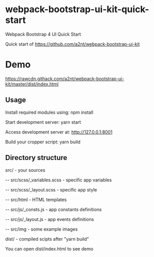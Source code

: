 # webpack-bootstrap-ui-kit-quick-start
Webpack Bootstrap 4 UI Quick Start

Quick start of https://github.com/a2nt/webpack-bootstrap-ui-kit

# Demo
https://rawcdn.githack.com/a2nt/webpack-bootstrap-ui-kit/master/dist/index.html

## Usage
Install required modules using:
npm install

Start development server:
yarn start

Access development server at:
http://127.0.0.1:8001

Build your cropper script:
yarn build

## Directory structure
src/ - your sources

-- src/scss/_variables.scss - specific app variables

-- src/scss/_layout.scss - specific app style


-- src/html - HTML templates

-- src/js/_consts.js - app constants definitions

-- src/js/_layout.js - app events definitions

-- src/img - some example images


dist/ - compiled scipts after "yarn build"

You can open dist/index.html to see demo

